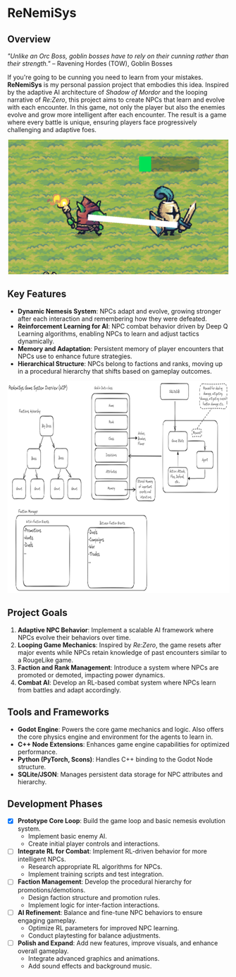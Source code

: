 # ReNemiSys

## Overview

*"Unlike an Orc Boss, goblin bosses have to rely on their cunning rather than their strength."* – Ravening Hordes (TOW), Goblin Bosses

If you're going to be cunning you need to learn from your mistakes. **ReNemiSys** is my personal passion project that embodies this idea.
Inspired by the adaptive AI architecture of *Shadow of Mordor* and the looping narrative of *Re:Zero*, this project aims to create NPCs 
that learn and evolve with each encounter. In this game, not only the player but also the enemies evolve and grow more intelligent after each encounter. 
The result is a game where every battle is unique, ensuring players face progressively challenging and adaptive foes.

<p align="center">
  <img src="EnemyTracking.png" alt="Enemy Tracking" width="500">
</p>

## Key Features
- **Dynamic Nemesis System**: NPCs adapt and evolve, growing stronger after each interaction and remembering how they were defeated.
- **Reinforcement Learning for AI**: NPC combat behavior driven by Deep Q Learning algorithms, enabling NPCs to learn and adjust tactics dynamically.
- **Memory and Adaptation**: Persistent memory of player encounters that NPCs use to enhance future strategies.
- **Hierarchical Structure**: NPCs belong to factions and ranks, moving up in a procedural hierarchy that shifts based on gameplay outcomes.

<p align="center">
  <img src="Game%20System%20Diagram%20WIP.png" width="800" height="480">
</p>

## Project Goals
1. **Adaptive NPC Behavior**: Implement a scalable AI framework where NPCs evolve their behaviors over time.
2. **Looping Game Mechanics**: Inspired by *Re:Zero*, the game resets after major events while NPCs retain knowledge of past encounters similar to a RougeLike game.
3. **Faction and Rank Management**: Introduce a system where NPCs are promoted or demoted, impacting power dynamics.
4. **Combat AI**: Develop an RL-based combat system where NPCs learn from battles and adapt accordingly.

## Tools and Frameworks
- **Godot Engine**: Powers the core game mechanics and logic. Also offers the core physics engine and environment for the agents to learn in.
- **C++ Node Extensions**: Enhances game engine capabilities for optimized performance.
- **Python (PyTorch, Scons)**: Handles C++ binding to the Godot Node structure.
- **SQLite/JSON**: Manages persistent data storage for NPC attributes and hierarchy.


## Development Phases
- [x] **Prototype Core Loop**: Build the game loop and basic nemesis evolution system.
    - Implement basic enemy AI.
    - Create initial player controls and interactions.
- [ ] **Integrate RL for Combat**: Implement RL-driven behavior for more intelligent NPCs.
    - Research appropriate RL algorithms for NPCs.
    - Implement training scripts and test integration.
- [ ] **Faction Management**: Develop the procedural hierarchy for promotions/demotions.
    - Design faction structure and promotion rules.
    - Implement logic for inter-faction interactions.
- [ ] **AI Refinement**: Balance and fine-tune NPC behaviors to ensure engaging gameplay.
    - Optimize RL parameters for improved NPC learning.
    - Conduct playtesting for balance adjustments.
- [ ] **Polish and Expand**: Add new features, improve visuals, and enhance overall gameplay.
    - Integrate advanced graphics and animations.
    - Add sound effects and background music.